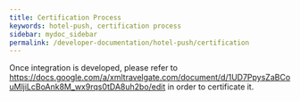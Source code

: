 ```yaml
---
title: Certification Process
keywords: hotel-push, certification process
sidebar: mydoc_sidebar
permalink: /developer-documentation/hotel-push/certification
---
```


Once integration is developed, please refer to
<https://docs.google.com/a/xmltravelgate.com/document/d/1UD7PpysZaBCouMljiLcBoAnk8M_wx9rqs0tDA8uh2bo/edit>
in order to certificate it.


